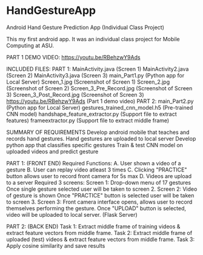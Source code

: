 # HandGestureApp
Android Hand Gesture Prediction App (Individual Class Project)

This my first android app. It was an individual class project for Mobile Computing at ASU.

PART 1 DEMO VIDEO: https://youtu.be/RBehzwY9Ads

INCLUDED FILES:
	PART 1:
		MainActivity.java 			        (Screen 1)
		MainActivity2.java			        (Screen 2)
		MainActivity3.java			        (Screen 3)
		main_Part1.py				            (Python app for Local Server)
		Screen_1.jpg				            (Screenshot of Screen 1)
		Screen_2.jpg				            (Screenshot of Screen 2)
		Screen_3_Pre_Record.jpg			    (Screenshot of Screen 3)
		Screen_3_Post_Record.jpg		    (Screenshot of Screen 3)
		https://youtu.be/RBehzwY9Ads		(Part 1 demo video)
	PART 2:
		main_Part2.py				            (Python app for Local Server)
		gestures_trained_cnn_model.h5		(Pre-trained CNN model)
		handshape_feature_extractor.py	(Support file to extract features)
		frameextractor.py			          (Support file to extract middle frame)

SUMMARY OF REQUIREMENTS
	Develop android mobile that teaches and records hand gestures.
	Hand gestures are uploaded to local server
	Develop python app that classifies specific gestures
	Train & test CNN model on uploaded videos and predict gesture

PART 1: (FRONT END)
	Required Functions:
		A. User shown a video of a gesture
		B. User can replay video atleast 3 times
		C. Clicking "PRACTICE" button allows user to record front camera for 5s max
		D. Videos are upload to a server
	Required 3 screens:
		Screen 1: 
			Drop-down menu of 17 gestures 
			Once single gesture selected user will be taken to screen 2.
		Screen 2: 
			Video of gesture is shown
			Once "PRACTICE" button is selected user will be taken to screen 3.
		Screen 3: 
			Front camera interface opens, allows user to record themselves performing the gesture.
			Once "UPLOAD" button is selected, video will be uploaded to local server. (Flask Server)

PART 2: (BACK END)
	Task 1:	Extract middle frame of training videos & extract feature vectors from middle frame.
	Task 2: Extract middle frame of uploaded (test) videos & extract feature vectors from middle frame.
	Task 3: Apply cosine similarity and save results
